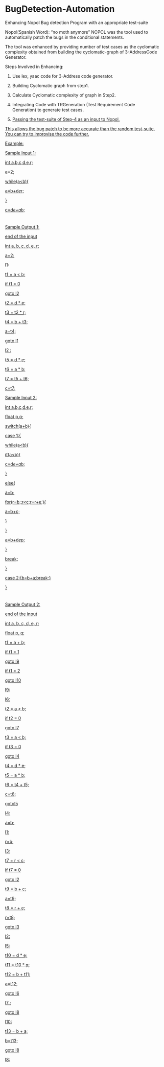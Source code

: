 # BugDetection-Automation
 Enhancing Nopol Bug detection Program with an appropriate test-suite

Nopol(Spanish Word): “no moth anymore”
NOPOL was the tool used to automatically patch the bugs in the conditional statements.

The tool was enhanced by providing number of test cases as the cyclomatic complexity obtained from building the cyclomatic-graph of 3-AddressCode Generator.

Steps Involved in Enhancing:
1. Use lex, yaac code for 3-Address code generator.
2. Building Cyclomatic graph from step1.
3. Calculate Cyclomatic complexity of graph in Step2.

4. Integrating Code with TRGeneration (Test Requirement Code Generation) to generate test cases.
<a href="https://github.com/evplatt/TRGeneration">

5. Passing the test-suite of Step-4 as an input to Nopol.
<a href="https://github.com/SpoonLabs/nopol">

This allows the bug patch to be more accurate than the random test-suite. You can try to improvise the code further.

Example:

Sample Input 1:

int a,b,c,d,e,r;

a=2;

while(a<b){

a=b+d*e*r;

}

c=d*e+a*b;

#


Sample Output 1:

end of the input

int a, b, c, d, e, r;

a=2;

l1:

t1 = a < b;

if t1 = 0

goto l2

t2 = d * e;

t3 = t2 * r;

t4 = b + t3;

a=t4;

goto l1

l2 :

t5 = d * e;

t6 = a * b;

t7 = t5 + t6;

c=t7;


Sample Input 2:

int a,b,c,d,e,r;

float p,q;

switch(a+b){

case 1:{

while(a<b){

if(a<b){

c=d*e+a*b;

}

else{

a=b;

for(r=b;;r<c;r=r+e;){

a=b+c;

}

}

a=b+d*e*p;

}

break;

}

case 2:{b=b+a;break;}

}

#


Sample Output 2:

end of the input

int a, b, c, d, e, r;

float p, q;


t1 = a + b;

if t1 = 1

goto l9

if t1 = 2

goto l10

l9:

l6:

t2 = a < b;

if t2 = 0

goto l7

t3 = a < b;

if t3 = 0

goto l4

t4 = d * e;

t5 = a * b;

t6 = t4 + t5;

c=t6;

gotol5

l4:

a=b;

l1:

r=b;

l3:

t7 = r < c;

if t7 = 0

goto l2

t9 = b + c;

a=t9;

t8 = r + e;

r=t8;

goto l3

l2:

l5:

t10 = d * e;

t11 = t10 * p;

t12 = b + t11;

a=t12;

goto l6

l7 :

goto l8

l10:

t13 = b + a;

b=t13;

goto l8

l8:

